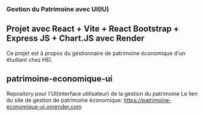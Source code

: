 ### Gestion du Patrimoine avec UI(IU)

## Projet avec React + Vite + React Bootstrap + Express JS + Chart.JS avec Render

Ce projet est à propos du gestionnaire de patrimoine économique d'un étudiant chez HEI.

## patrimoine-economique-ui
Repository pour l'UI(interface utilisateur) de la gestion du patrimoine
Le lien du site de gestion de patrimoine économique: https://patrimoine-economique-ui.onrender.com